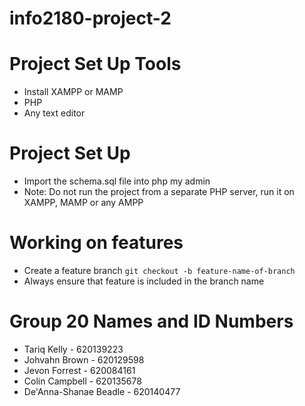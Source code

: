 # info2180-project-2

# Project Set Up Tools

- Install XAMPP or MAMP 
- PHP
- Any text editor

# Project Set Up
 - Import the schema.sql file into php my admin
 - Note: Do not run the project from a separate PHP server, run it on XAMPP, MAMP or any AMPP

# Working on features 
- Create a feature branch `git checkout -b feature-name-of-branch`
- Always ensure that feature is included in the branch name

# Group 20 Names and ID Numbers

- Tariq Kelly - 620139223
- Johvahn Brown - 620129598
- Jevon Forrest - 620084161
- Colin Campbell - 620135678
- De'Anna-Shanae Beadle - 620140477
